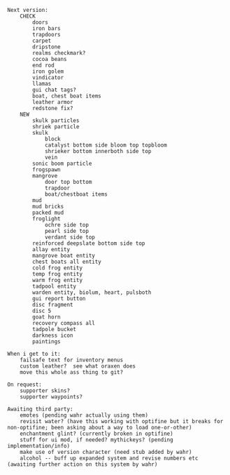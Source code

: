     Next version:
        CHECK
            doors
            iron bars
            trapdoors
            carpet
            dripstone
            realms checkmark?
            cocoa beans
            end rod
            iron golem
            vindicator
            llamas
            gui chat tags?
            boat, chest boat items
            leather armor
            redstone fix?
        NEW
            skulk particles
            shriek particle
            skulk
                block
                catalyst bottom side bloom top topbloom
                shrieker bottom innerboth side top
                vein
            sonic boom particle
            frogspawn
            mangrove
                door top bottom
                trapdoor
                boat/chestboat items
            mud
            mud bricks
            packed mud
            froglight
                ochre side top
                pearl side top
                verdant side top
            reinforced deepslate bottom side top
            allay entity
            mangrove boat entity
            chest boats all entity
            cold frog entity
            temp frog entity
            warm frog entity
            tadpool entity
            warden entity, biolum, heart, pulsboth
            gui report button
            disc fragment
            disc 5
            goat horn
            recovery compass all
            tadpole bucket
            darkness icon
            paintings

    When i get to it:
        failsafe text for inventory menus
        custom leather?  see what oraxen does
        move this whole ass thing to git?
        
    On request:
        supporter skins?
        supporter waypoints?
        
    Awaiting third party:
        emotes (pending wahr actually using them)
        revisit water? (have this working with optifine but it breaks for non-optifine; been asking about a way to load one-or-other)
        enchantment glint? (currently broken in optifine)
        stuff for ui mod, if needed? mythickeys? (pending implementation/info)
        make use of version character (need stub added by wahr)
        alcohol -- buff up expanded system and revise numbers etc (awaiting further action on this system by wahr)